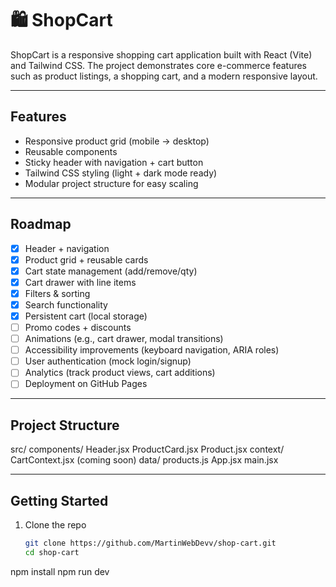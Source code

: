 # 🛍️ ShopCart

ShopCart is a responsive shopping cart application built with React (Vite) and Tailwind CSS.
The project demonstrates core e-commerce features such as product listings, a shopping cart, and a modern responsive layout.

---

## Features
- Responsive product grid (mobile → desktop)
- Reusable components
- Sticky header with navigation + cart button
- Tailwind CSS styling (light + dark mode ready)
- Modular project structure for easy scaling

---

## Roadmap
- [x] Header + navigation
- [x] Product grid + reusable cards
- [x] Cart state management (add/remove/qty)
- [x] Cart drawer with line items
- [x] Filters & sorting
- [x] Search functionality
- [x] Persistent cart (local storage)
- [ ] Promo codes + discounts
- [ ] Animations (e.g., cart drawer, modal transitions)
- [ ] Accessibility improvements (keyboard navigation, ARIA roles)
- [ ] User authentication (mock login/signup)
- [ ] Analytics (track product views, cart additions)
- [ ] Deployment on GitHub Pages

---

## Project Structure
src/
components/
Header.jsx
ProductCard.jsx
Product.jsx
context/
CartContext.jsx (coming soon)
data/
products.js
App.jsx
main.jsx



---

## Getting Started
1. Clone the repo
   ```bash
   git clone https://github.com/MartinWebDevv/shop-cart.git
   cd shop-cart

npm install
npm run dev
```
